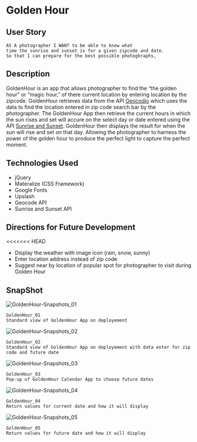 # Golden Hour

## User Story
```
AS A photographer I WANT to be able to know what  
time the sunrise and sunset is for a given zipcode and date.  
So that I can prepare for the best possible photoghraphs,
```  
## Description
GoldenHour is an app that allows photographer to find the “the golden hour” or “magic hour,” of there current location by entering location by the zipcode. GoldenHour retrieves data from the API [Geocodio](https://www.geocod.io/) which uses the data to find the location entered in zip code search bar by the photographer. The GoldenHour App then retrieve the current hours in which the sun rises and set will accure on the select day or date entered using the API [Sunrise and Sunset](https://sunrise-sunset.org/api). GoldenHour then displays the result for when the sun will rise and set on that day. Allowing the photographer to harness the power of the golden hour to produce the perfect light to capture the perfect moment.

## Technologies Used
* jQuery
* Materalize (CSS Framework)
* Google Fonts
* Upslash
* Geocode API
* Sunrise and Sunset API

## Directions for Future Development
<<<<<<< HEAD
* Display the weather with image icon (rain, snow, sunny)
* Enter location address instead of zip code
* Suggest near by location of popular spot for photographer to visit during Golden Hour

## SnapShot
![GoldenHour-Snapshots_01](https://user-images.githubusercontent.com/32470118/111876100-832de700-8973-11eb-9ec3-f986f1e3145f.jpg)

```
GoldenHour_01
Standard view of GoldenHour App on deployement
```
![GoldenHour-Snapshots_02](https://user-images.githubusercontent.com/32470118/111876101-83c67d80-8973-11eb-8b43-42b4d64ef005.jpg)

```
GoldenHour_02
Standard view of GoldenHour App on deployement with data enter for zip code and future date
```
![GoldenHour-Snapshots_03](https://user-images.githubusercontent.com/32470118/111876102-83c67d80-8973-11eb-90c8-6b6054ad6ed0.jpg)

```
GoldenHour_03 
Pop-up of GoldenHour Calendar App to choose future dates
```
![GoldenHour-Snapshots_04](https://user-images.githubusercontent.com/32470118/111876103-845f1400-8973-11eb-9d51-d29f86040154.jpg)

```
GoldenHour_04
Return values for current date and how it will display
```
![GoldenHour-Snapshots_05](https://user-images.githubusercontent.com/32470118/111876104-845f1400-8973-11eb-952d-35861f70bb4e.jpg)

```
GoldenHour_05
Return values for future date and how it will display
```
